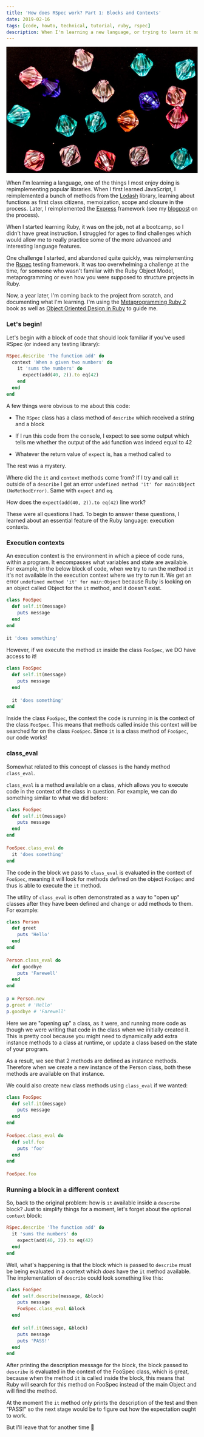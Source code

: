 ```yaml
---
title: 'How does RSpec work? Part 1: Blocks and Contexts'
date: 2019-02-16
tags: [code, howto, technical, tutorial, ruby, rspec]
description: When I'm learning a new language, or trying to learn it more deeply, I love reimplementing common libraries. In this post, I take a look at RSpec, a library whose workings appear to make no sense, in an attempt to get to grips with Metaprogramming in Ruby!
---
```


![](rubies.jpg)

When I'm learning a language, one of the things I most enjoy doing is repimplementing popular libraries. When I first learned JavaScript, I reimplemented a bunch of methods from the <a href="https://lodash.com/docs" target="_blank">Lodash</a> library, learning about functions as first class citizens, memoization, scope and closure in the process. Later, I reimplemented the <a href="https://expressjs.com/" target="_blank">Express</a> framework (see my <a href="https://medium.com/@harrietty/reimplementing-express-part-1-1c82d8fe5e01" target="_blank">blogpost</a> on the process).

When I started learning Ruby, it was on the job, not at a bootcamp, so I didn't have great instruction. I struggled for ages to find challenges which would allow me to really practice some of the more advanced and interesting language features.

One challenge I started, and abandoned quite quickly, was reimplementing the [Rspec](http://rspec.info/) testing framework. It was too overwhelming a challenge at the time, for someone who wasn't familiar with the Ruby Object Model, metaprogramming or even how you were supposed to structure projects in Ruby.

Now, a year later, I'm coming back to the project from scratch, and documenting what I'm learning. I'm using the <a href="https://pragprog.com/book/ppmetr2/metaprogramming-ruby-2" target="_blank">Metaprogramming Ruby 2</a> book as well as <a href="https://www.poodr.com/" target="_blank">Object Oriented Design in Ruby</a> to guide me.

### Let's begin!

Let's begin with a block of code that should look familiar if you've used RSpec (or indeed any testing library):

```ruby
RSpec.describe 'The function add' do
  context 'When a given two numbers' do
    it 'sums the numbers' do
      expect(add(40, 2)).to eq(42)
    end
  end
end
```

A few things were obvious to me about this code:

- The `RSpec` class has a class method of `describe` which received a string and a block

- If I run this code from the console, I expect to see some output which tells me whether the output of the `add` function was indeed equal to 42

- Whatever the return value of `expect` is, has a method called `to`

The rest was a mystery.

Where did the `it` and `context` methods come from? If I try and call `it` outside of a `describe` I get an error `undefined method 'it' for main:Object (NoMethodError)`. Same with `expect` and `eq`.

How does the `expect(add(40, 2)).to eq(42)` line work?

These were all questions I had. To begin to answer these questions, I learned about an essential feature of the Ruby language: execution contexts.

### Execution contexts

An execution context is the environment in which a piece of code runs, within a program. It encompasses what variables and state are available. For example, in the below block of code, when we try to run the method `it` it's not available in the execution context where we try to run it. We get an error `undefined method 'it' for main:Object` because Ruby is looking on an object called Object for the `it` method, and it doesn't exist.

```ruby
class FooSpec
  def self.it(message)
    puts message
  end
end

it 'does something'
```

However, if we execute the method `it` inside the class `FooSpec`, we DO have access to it!

```ruby
class FooSpec
  def self.it(message)
    puts message
  end

  it 'does something'
end
```

Inside the class `FooSpec`, the context the code is running in is the context of the class `FooSpec`. This means that methods called inside this context will be searched for on the class `FooSpec`. Since `it` is a class method of `FooSpec`, our code works!

### class_eval

Somewhat related to this concept of classes is the handy method `class_eval`.

`class_eval` is a method available on a class, which allows you to execute code in the context of the class in question. For example, we can do something similar to what we did before:

```ruby
class FooSpec
  def self.it(message)
    puts message
  end
end

FooSpec.class_eval do
  it 'does something'
end
```

The code in the block we pass to `class_eval` is evaluated in the context of `FooSpec`, meaning it will look for methods defined on the object `FooSpec` and thus is able to execute the `it` method.

The utility of `class_eval` is often demonstrated as a way to "open up" classes after they have been defined and change or add methods to them. For example:

```ruby
class Person
  def greet
    puts 'Hello'
  end
end

Person.class_eval do
  def goodbye
    puts 'Farewell'
  end
end

p = Person.new
p.greet # 'Hello'
p.goodbye # 'Farewell'
```

Here we are "opening up" a class, as it were, and running more code as though we were writing that code in the class when we initially created it. This is pretty cool because you might need to dynamically add extra instance methods to a class at runtime, or update a class based on the state of your program.

As a result, we see that 2 methods are defined as instance methods. Therefore when we create a new instance of the Person class, both these methods are available on that instance.

We could also create new class methods using `class_eval` if we wanted:

```ruby
class FooSpec
  def self.it(message)
    puts message
  end
end

FooSpec.class_eval do
  def self.foo
    puts 'foo'
  end
end

FooSpec.foo
```

### Running a block in a different context

So, back to the original problem: how is `it` available inside a `describe` block? Just to simplify things for a moment, let's forget about the optional `context` block:

```ruby
RSpec.describe 'The function add' do
  it 'sums the numbers' do
    expect(add(40, 2)).to eq(42)
  end
end
```

Well, what's happening is that the block which is passed to `describe` must be being evaluated in a context which *does* have the `it` method available. The implementation of `describe` could look something like this:

```ruby
class FooSpec
  def self.describe(message, &block)
    puts message
    FooSpec.class_eval &block
  end

  def self.it(message, &block)
    puts message
    puts 'PASS!'
  end
end
```

After printing the description message for the block, the block passed to `describe` is evaluated in the context of the FooSpec class, which is great, because when the method `it` is called inside the block, this means that Ruby will search for this method on FooSpec instead of the main Object and will find the method.

At the moment the `it` method only prints the description of the test and then "PASS!" so the next stage would be to figure out how the expectation ought to work.

But I'll leave that for another time 👻
